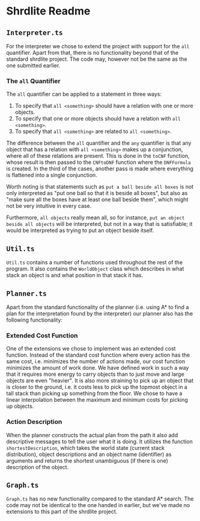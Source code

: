 # Shrdlite Readme

## `Interpreter.ts`

For the interpreter we chose to extend the project with support for the `all` quantifier. Apart from that, there is no functionality beyond that of the standard shrdlite project. The code may, however not be the same as the one submitted earlier.

### The `all` Quantifier

The `all` quantifier can be applied to a statement in three ways:

1. To specify that `all <something>` should have a relation with one or more objects.
2. To specify that one or more objects should have a relation with `all <something>`.
3. To specify that `all <something>` are related to `all <something>`.

The difference between the `all` quantifier and the `any` quantifier is that any object that has a relation with `all <something>` makes up a conjunction, where all of these relations are present. This is done in the `toCNF` function, whose result is then passed to the `CNFtoDNF` function where the `DNFFormula` is created. In the third of the cases, another pass is made where everything is flattened into a single conjunction.

Worth noting is that statements such as `put a ball beside all boxes` is not only interpreted as "put one ball so that it is beside all boxes", but also as "make sure all the boxes have at least one ball beside them", which might not be very intuitive in every case.

Furthermore, `all objects` really mean all, so for instance, `put an object beside all objects` will be interpreted, but not in a way that is satisfiable; it would be interpreted as trying to put an object beside itself.

## `Util.ts`

`Util.ts` contains a number of functions used throughout the rest of the program. It also contains the `WorldObject` class which describes in what stack an object is and what position in that stack it has.

## `Planner.ts`

Apart from the standard functionality of the planner (i.e. using A* to find a plan for the interpretation found by the interpreter) our planner also has the following functionality:

### Extended Cost Function

One of the extensions we chose to implement was an extended cost function. Instead of the standard cost function where every action has the same cost, i.e. minimizes the number of actions made, our cost function minimizes the amount of work done. We have defined work in such a way that it requires more energy to carry objects than to just move and large objects are even "heavier". It is also more straining to pick up an object that is closer to the ground, i.e. it costs less to pick up the topmost object in a tall stack than picking up something from the floor. We chose to have a linear interpolation between the maximum and minimum costs for picking up objects.

### Action Description

When the planner constructs the actual plan from the path it also add descriptive messages to tell the user what it is doing. It utilizes the function `shortestDescription`, which takes the world state (current stack distribution), object descriptions and an object name (identifier) as arguments and returns the shortest unambiguous (if there is one) description of the object.

## `Graph.ts`

`Graph.ts` has no new functionality compared to the standard A* search. The code may not be identical to the one handed in earlier, but we've made no extensions to this part of the shrdlite project.
